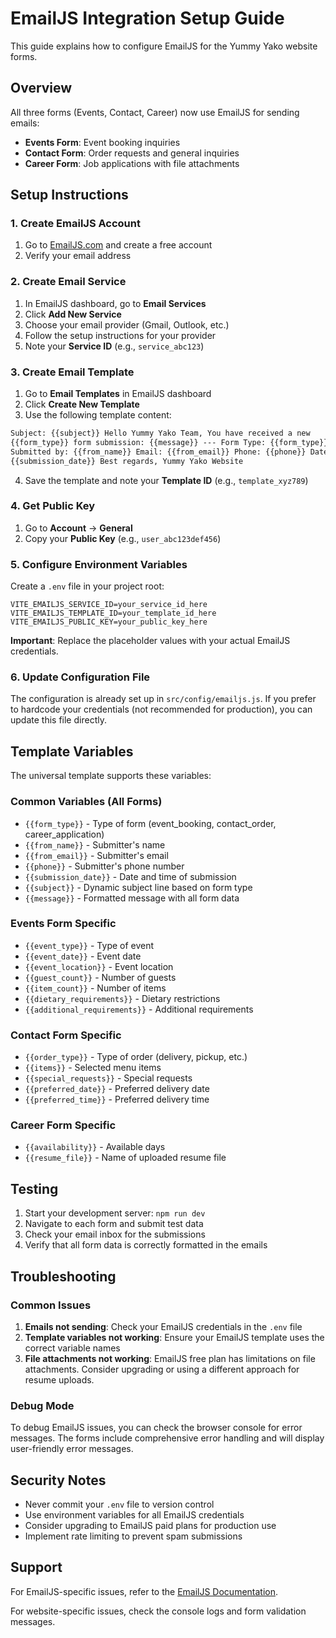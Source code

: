 # EmailJS Integration Setup Guide

This guide explains how to configure EmailJS for the Yummy Yako website forms.

## Overview

All three forms (Events, Contact, Career) now use EmailJS for sending emails:

- **Events Form**: Event booking inquiries
- **Contact Form**: Order requests and general inquiries
- **Career Form**: Job applications with file attachments

## Setup Instructions

### 1. Create EmailJS Account

1. Go to [EmailJS.com](https://www.emailjs.com/) and create a free account
2. Verify your email address

### 2. Create Email Service

1. In EmailJS dashboard, go to **Email Services**
2. Click **Add New Service**
3. Choose your email provider (Gmail, Outlook, etc.)
4. Follow the setup instructions for your provider
5. Note your **Service ID** (e.g., `service_abc123`)

### 3. Create Email Template

1. Go to **Email Templates** in EmailJS dashboard
2. Click **Create New Template**
3. Use the following template content:

```html
Subject: {{subject}} Hello Yummy Yako Team, You have received a new
{{form_type}} form submission: {{message}} --- Form Type: {{form_type}}
Submitted by: {{from_name}} Email: {{from_email}} Phone: {{phone}} Date:
{{submission_date}} Best regards, Yummy Yako Website
```

4. Save the template and note your **Template ID** (e.g., `template_xyz789`)

### 4. Get Public Key

1. Go to **Account** → **General**
2. Copy your **Public Key** (e.g., `user_abc123def456`)

### 5. Configure Environment Variables

Create a `.env` file in your project root:

```env
VITE_EMAILJS_SERVICE_ID=your_service_id_here
VITE_EMAILJS_TEMPLATE_ID=your_template_id_here
VITE_EMAILJS_PUBLIC_KEY=your_public_key_here
```

**Important**: Replace the placeholder values with your actual EmailJS credentials.

### 6. Update Configuration File

The configuration is already set up in `src/config/emailjs.js`. If you prefer to hardcode your credentials (not recommended for production), you can update this file directly.

## Template Variables

The universal template supports these variables:

### Common Variables (All Forms)

- `{{form_type}}` - Type of form (event_booking, contact_order, career_application)
- `{{from_name}}` - Submitter's name
- `{{from_email}}` - Submitter's email
- `{{phone}}` - Submitter's phone number
- `{{submission_date}}` - Date and time of submission
- `{{subject}}` - Dynamic subject line based on form type
- `{{message}}` - Formatted message with all form data

### Events Form Specific

- `{{event_type}}` - Type of event
- `{{event_date}}` - Event date
- `{{event_location}}` - Event location
- `{{guest_count}}` - Number of guests
- `{{item_count}}` - Number of items
- `{{dietary_requirements}}` - Dietary restrictions
- `{{additional_requirements}}` - Additional requirements

### Contact Form Specific

- `{{order_type}}` - Type of order (delivery, pickup, etc.)
- `{{items}}` - Selected menu items
- `{{special_requests}}` - Special requests
- `{{preferred_date}}` - Preferred delivery date
- `{{preferred_time}}` - Preferred delivery time

### Career Form Specific

- `{{availability}}` - Available days
- `{{resume_file}}` - Name of uploaded resume file

## Testing

1. Start your development server: `npm run dev`
2. Navigate to each form and submit test data
3. Check your email inbox for the submissions
4. Verify that all form data is correctly formatted in the emails

## Troubleshooting

### Common Issues

1. **Emails not sending**: Check your EmailJS credentials in the `.env` file
2. **Template variables not working**: Ensure your EmailJS template uses the correct variable names
3. **File attachments not working**: EmailJS free plan has limitations on file attachments. Consider upgrading or using a different approach for resume uploads.

### Debug Mode

To debug EmailJS issues, you can check the browser console for error messages. The forms include comprehensive error handling and will display user-friendly error messages.

## Security Notes

- Never commit your `.env` file to version control
- Use environment variables for all EmailJS credentials
- Consider upgrading to EmailJS paid plans for production use
- Implement rate limiting to prevent spam submissions

## Support

For EmailJS-specific issues, refer to the [EmailJS Documentation](https://www.emailjs.com/docs/).

For website-specific issues, check the console logs and form validation messages.
